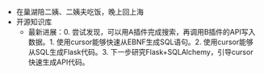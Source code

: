 - 在巢湖陪二姨、二姨夫吃饭，晚上回上海
- 开源知识库
	- 最新进展：0. 尝试发现，可以用A插件完成搜索，再调用B插件的API写入数据。1. 使用cursor能够快速从EBNF生成SQL语句。2. 使用cursor能够从SQL生成Flask代码。3. 下一步研究Flask+SQLAlchemy，引导cursor快速生成API代码。